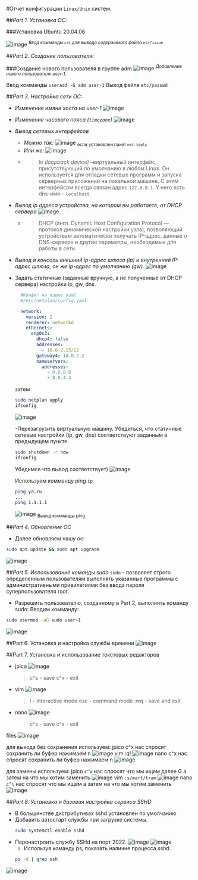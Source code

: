 #Отчет конфигурации `Linux/Unix` систем.

##*Part 1. Установка ОС:*

###Установка Ubuntu 20.04.06

![image](./images/1.png)
*<sup>Ввод комманды `cat` для вывода содержимого файла `etc/issue`</sup>*

##*Part 2. Создание пользователя:*

###Создание нового пользователя в группе adm
![image](./images/2.png)
*<sup>Добавление нового пользователя user-1.</sup>*

Ввод комманды `useradd -G adm user-1`
Вывод файла `etc/passwd`


##*Part 3. Настройка сети ОС:*

- *Изменение имяни хоста на user-1*
![image](./images/3-1.png)
- *Изменение часового пояса (`timezone`)*
![image](./images/3-2.png)
- *Вывод сетевых интерфейсов*
  - *Можно так:*
  ![image](./images/3-3-1.png)
  <sub>если установлен пакет `net-tools`</sub>
  - *Или же:*
  ![image](./images/3-3-2.png)
  - >lo *(loopback device)* –виртуальный интерфейс, присутствующий по
    >умолчанию в любом Linux. Он используется для отладки сетевых
    >программ и запуска серверных приложений на локальной машине.
    >C этим интерфейсом всегда связан адрес `127.0.0.1`. У него есть
    >dns-имя – `localhost`.
- *Вывод ip адреса устройства, на котором вы работаете, от DHCP сервера*
![image](./images/3-3-3.png)
  - >DHCP (англ. Dynamic Host Configuration Protocol — протокол
    >динамической настройки узла), позволяющий устройствам
    >автоматически получать IP-адрес, данные о DNS-сервере и другие
    >параметры, необходимые для работы в сети.

- *Вывод в консоль внешний ip-адрес шлюза (ip) и внутренний
   IP-адрес шлюза, он же ip-адрес по умолчанию (gw).*
  ![image](./images/3-4-1.png)

- Задать статичные (заданные вручную, а не полученные от DHCP сервера) настройки ip, gw, dns.

  ```yaml
    #Конфиг на языке yaml
    #/etc/netplan/config.yaml

    network:
      version: 2
      renderer: networkd
      ethernets:
        enp0s3:
          dhcp4: false
          addresses:
            - 10.0.2.15/22
          gateway4: 10.0.2.2
          nameservers:
            addresses:
              - 8.8.8.8
              - 8.8.4.4
  ```
  затем
  ```bash
  sudo netplan apply
  ifconfig
  ```
  ![image](./images/3-4-2.png)

  -Перезагрузить виртуальную машину. Убедиться, что статичные сетевые
  настройки (ip, gw, dns) соответствуют заданным в предыдущем пункте.
  ```bash
  sudo shutdown -r now
  ifconfig 
  ```
  Убедимся что вывод соответствует)
  ![image](./images/3-4-3.png)

  Используем комманду ping `ip`
  ```bash
  ping ya.ru
  ...
  ping 1.1.1.1
  ```
  ![image](./images/3-4-4.png)
  <sub>Вывод комманды ping</sub>

##*Part 4. Обновление ОС*
  - Далее обновляем нашу ос:
  ```bash
  sudo apt update && sudo apt upgrade
  ```
  ![image](./images/4-1-1.png)

##*Part 5. Использование команды sudo*
  `sudo` - позволяет строго определенным пользователям выполнять указанные программы с административными привилегиями без ввода пароля суперпользователя root.
  - Разрешить пользователю, созданному в Part 2, выполнять команду sudo:
  Вводим комманду:
  ```bash
  sudo usermod -aG sudo user-1
  ```
  ![image](./images/5-1-1.png)

##Part 6. Установка и настройка службы времени
  ![image](./images/6-1-1.png)

##Part 7. Установка и использование текстовых редакторов
   -  jpico
    ![image](./images/7-1-1.png)
      > c^s - save
       c^x - exit
   - vim
    ![image](./images/7-2-1.png)
     > i - interactive mode
       esc - command mode
       :wq - save and exit
   - nano
    ![image](./images/7-3-1.png)
     > c^s - save
       c^x - exit

  files 
  ![image](./images/7-4-1.png)

  для выхода без сохранения используем:
  jpico
  c^x нас спросят сохранить ли буфер нажимаем n
  ![image](./images/7-5-1.png)
  vim
  :q!
  ![image](./images/7-6-1.png)
  nano
  c^x нас спросят сохранить ли буфер нажимаем n
  ![image](./images/7-7-1.png)

  для замены используем:
  jpico
  `c^w` нас спросят что мы ищем далее G а затем на что мы хотим заменить
  ![image](./images/7-8-1.png)
  vim
  `:s/mart/tram`
  ![image](./images/7-9-1.png)
  nano
  `c^\` нас спросят что мы ищем а затем на что мы хотим заменить
  ![image](./images/7-10-1.png)

##*Part 8. Установка и базовая настройка сервиса SSHD*
  - В большинстве дистрибутивах sshd установлен по умолчанию
  - Добавить автостарт службы при загрузке системы.
    ```bash
    sudo systemctl enable sshd
    ```
  - Перенастроить службу SSHd на порт 2022.
    ![image](./images/8-1-1.png)
    ![image](./images/8-2-1.png)
    - Используя команду ps, показать наличие процесса sshd.
    ```bash
    ps -d | grep ssh
    ```
  
  ![image](./images/8-3-1.png)

